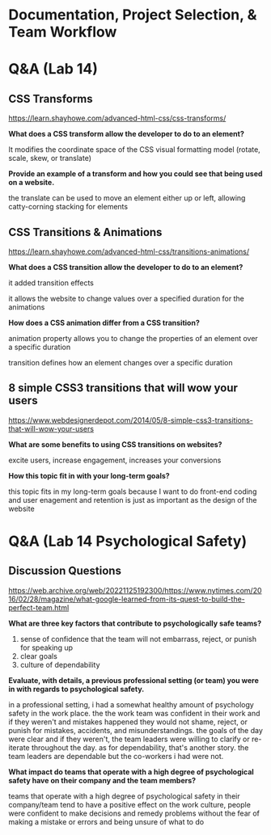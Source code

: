 # Documentation, Project Selection, & Team Workflow

# Q&A (Lab 14)

## CSS Transforms

<https://learn.shayhowe.com/advanced-html-css/css-transforms/>

**What does a CSS transform allow the developer to do to an element?**

It modifies the coordinate space of the CSS visual formatting model (rotate, scale, skew, or translate)

**Provide an example of a transform and how you could see that being used on a website.**

the translate can be used to move an element either up or left, allowing catty-corning stacking for elements

## CSS Transitions & Animations

<https://learn.shayhowe.com/advanced-html-css/transitions-animations/>

**What does a CSS transition allow the developer to do to an element?**

it added transition effects

it allows the website to change values over a specified duration for the animations

**How does a CSS animation differ from a CSS transition?**

animation property allows you to change the properties of an element over a specific duration

transition defines how an element changes over a specific duration

## 8 simple CSS3 transitions that will wow your users

<https://www.webdesignerdepot.com/2014/05/8-simple-css3-transitions-that-will-wow-your-users>

**What are some benefits to using CSS transitions on websites?**

excite users, increase engagement, increases your conversions

**How this topic fit in with your long-term goals?**

this topic fits in my long-term goals because I want to do front-end coding and user enagement and retention is just as important as the design of the website

# Q&A (Lab 14 Psychological Safety)


## Discussion Questions

<https://web.archive.org/web/20221125192300/https://www.nytimes.com/2016/02/28/magazine/what-google-learned-from-its-quest-to-build-the-perfect-team.html>

**What are three key factors that contribute to psychologically safe teams?**

1. sense of confidence that the team will not embarrass, reject, or punish for speaking up
2. clear goals
3. culture of dependability

**Evaluate, with details, a previous professional setting (or team) you were in with regards to psychological safety.**

in a professional setting, i had a somewhat healthy amount of psychology safety in the work place. the the work team was confident in their work and if they weren't and mistakes happened they would not shame, reject, or punish for mistakes, accidents, and misunderstandings. the goals of the day were clear and if they weren't, the team leaders were willing to clarify or re-iterate throughout the day. as for dependability, that's another story. the team leaders are dependable but the co-workers i had were not. 

**What impact do teams that operate with a high degree of psychological safety have on their company and the team members?**

teams that operate with a high degree of psychological safety in their company/team tend to have a positive effect on the work culture, people were confident to make decisions and remedy problems without the fear of making a mistake or errors and being unsure of what to do 